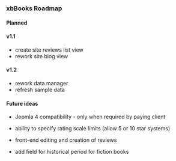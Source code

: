 ### xbBooks Roadmap

#### Planned

#### v1.1

- create site reviews list view
- rework site blog view

#### v1.2

- rework data manager
- refresh sample data



#### Future ideas

- Joomla 4 compatibility - only when required by paying client

- ability to specify rating scale limits (allow 5 or 10 star systems)
- front-end editing and creation of reviews
- add field for historical period for fiction books
